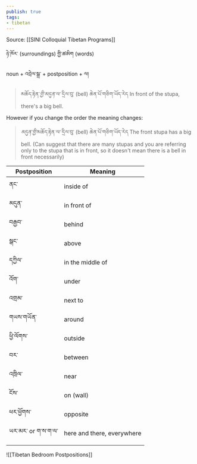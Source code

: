 ```yaml
---
publish: true
tags:
- tibetan
---
```


Source: [[SINI Colloquial Tibetan Programs]]

ཉེ་ཁོར་ (surroundings) གྱི་ཚཨིག (words)

noun + འབྲེལ་སྒྲ་ + postposition + ལ།

> མཆོད་རྟེན་<i class="b">གྱི་</i><i class="p">མདུན་</i><i class="b">ལ་</i> དྲིལ་བུ་ (bell) ཆེན་པོ་གཅིག་ཡོད་རེད
> In front of the stupa, there's a big bell.

However if you change the order the meaning changes:

> <i class="p">མདུན་</i><i class="b">གྱི་</i>མཆོད་རྟེན<i class="b">་ལ་</i> དྲིལ་བུ་ (bell) ཆེན་པོ་གཅིག་ཡོད་རེད
> The front stupa has a big bell. (Can suggest that there are many stupas and you are referring only to the stupa that is in front, so it doesn't mean there is a bell in front necessarily)

| Postposition       | Meaning                    |
| ------------------ | -------------------------- |
| ནང་                | inside of                  |
| མདུན་              | in front of                |
| བརྒྱབ་             | behind                     |
| སྒང་               | above                      |
| དཀྱིལ་             | in the middle of           |
| འོག་               | under                      |
| འགྲམ་              | next to                    |
| གཡས་གཡོན་          | around                     |
| ཕྱི་ལོགས་          | outside                    |
| བར་                | between                    |
| འཁྲིལ་             | near                       |
| ངོས་               | on (wall)                  |
| ཕར་ཕྱོགས་          | opposite                   |
| ཡར་མར་ or ག་ས་ག་ལ་ | here and there, everywhere |
|                    |                            |

![[Tibetan Bedroom Postpositions]]